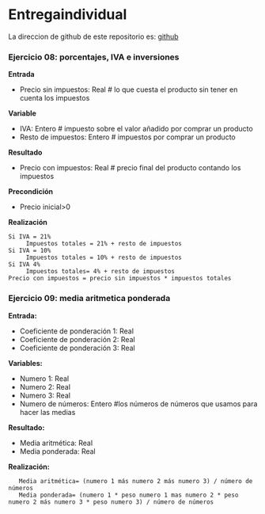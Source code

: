 # Entregaindividual

La direccion de github de este repositorio es: [github](https://github.com/jzazooro/Entregaindividual.git)

### Ejercicio 08: porcentajes, IVA e inversiones

**Entrada**
   * Precio sin impuestos: Real # lo que cuesta el producto sin tener en cuenta los impuestos

**Variable**
   * IVA: Entero # impuesto sobre el valor añadido por comprar un producto
   * Resto de impuestos: Entero # impuestos por comprar un producto

**Resultado**
   * Precio con impuestos: Real # precio final del producto contando los impuestos

**Precondición**
   * Precio inicial>0

**Realización**
```
Si IVA = 21%
     Impuestos totales = 21% + resto de impuestos
Si IVA = 10%
     Impuestos totales = 10% + resto de impuestos
Si IVA 4% 
     Impuestos totales= 4% + resto de impuestos
Precio con impuestos = precio sin impuestos * impuestos totales
```

### Ejercicio 09: media aritmetica ponderada

**Entrada:**
   * Coeficiente de ponderación 1: Real
   * Coeficiente de ponderación 2: Real
   * Coeficiente de ponderación 3: Real 

**Variables:**
   * Numero 1: Real
   * Numero 2: Real
   * Numero 3: Real
   * Numero de números: Entero #los números de números que usamos para hacer las medias

**Resultado:**
   * Media aritmética: Real 
   * Media ponderada: Real

**Realización:** 
```
   Media aritmética= (numero 1 más numero 2 más numero 3) / número de números
   Media ponderada= (numero 1 * peso numero 1 mas numero 2 * peso numero 2 más numero 3 * peso numero 3) / número de números
```
